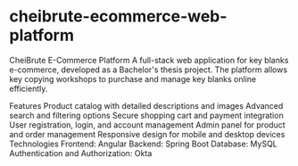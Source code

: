# cheibrute-ecommerce-web-platform
CheiBrute E-Commerce Platform
A full-stack web application for key blanks e-commerce, developed as a Bachelor's thesis project. The platform allows key copying workshops to purchase and manage key blanks online efficiently.

Features
Product catalog with detailed descriptions and images
Advanced search and filtering options
Secure shopping cart and payment integration
User registration, login, and account management
Admin panel for product and order management
Responsive design for mobile and desktop devices
Technologies
Frontend: Angular
Backend: Spring Boot
Database: MySQL
Authentication and Authorization: Okta
